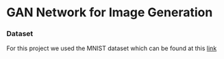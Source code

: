 # GAN Network for Image Generation

### Dataset
For this project we used the MNIST dataset which can be found at this [link](http://yann.lecun.com/exdb/mnist/)

